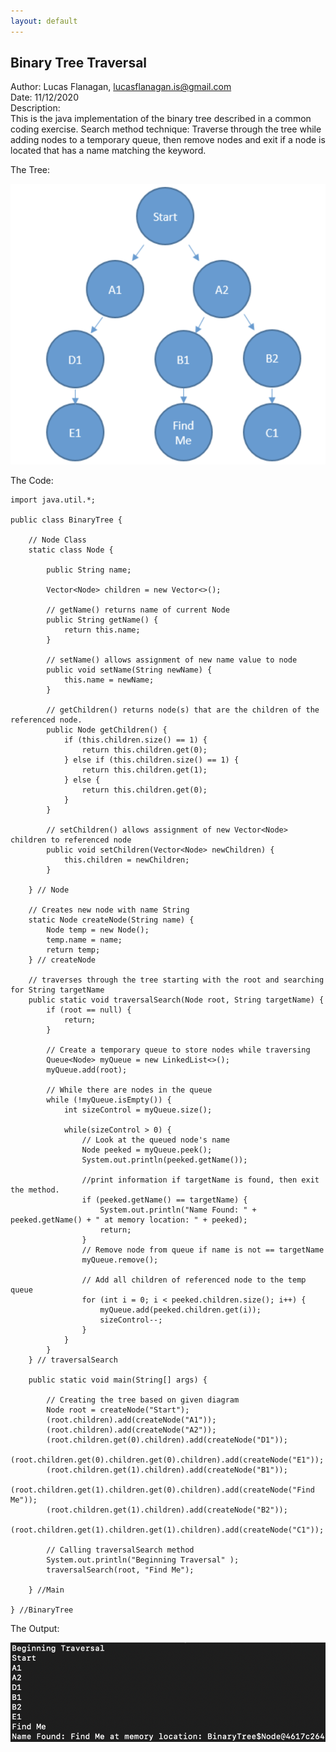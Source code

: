 ```yaml
---
layout: default
---
```


## Binary Tree Traversal

Author: Lucas Flanagan, lucasflanagan.is@gmail.com <br>
Date: 11/12/2020 <br>
Description: <br>
This is the java implementation of the binary tree described in a common coding exercise.
Search method technique: Traverse through the tree while adding nodes to a temporary queue, then remove nodes and exit if a node is located that has a name matching the keyword.

The Tree:

<img src="/images/binarytree.png">

The Code:

    import java.util.*;

    public class BinaryTree {

        // Node Class
        static class Node {

            public String name;

            Vector<Node> children = new Vector<>();

            // getName() returns name of current Node
            public String getName() {
                return this.name;
            }

            // setName() allows assignment of new name value to node
            public void setName(String newName) {
                this.name = newName;
            }

            // getChildren() returns node(s) that are the children of the referenced node.
            public Node getChildren() {
                if (this.children.size() == 1) {
                    return this.children.get(0);
                } else if (this.children.size() == 1) {
                    return this.children.get(1);
                } else {
                    return this.children.get(0);
                }
            }

            // setChildren() allows assignment of new Vector<Node> children to referenced node
            public void setChildren(Vector<Node> newChildren) {
                this.children = newChildren;
            }

        } // Node

        // Creates new node with name String
        static Node createNode(String name) {
            Node temp = new Node();
            temp.name = name;
            return temp;
        } // createNode

        // traverses through the tree starting with the root and searching for String targetName
        public static void traversalSearch(Node root, String targetName) {
            if (root == null) {
                return;
            }

            // Create a temporary queue to store nodes while traversing
            Queue<Node> myQueue = new LinkedList<>();
            myQueue.add(root);

            // While there are nodes in the queue
            while (!myQueue.isEmpty()) {
                int sizeControl = myQueue.size();

                while(sizeControl > 0) {
                    // Look at the queued node's name
                    Node peeked = myQueue.peek();
                    System.out.println(peeked.getName());

                    //print information if targetName is found, then exit the method.
                    if (peeked.getName() == targetName) {
                        System.out.println("Name Found: " + peeked.getName() + " at memory location: " + peeked);
                        return;
                    }
                    // Remove node from queue if name is not == targetName
                    myQueue.remove();

                    // Add all children of referenced node to the temp queue
                    for (int i = 0; i < peeked.children.size(); i++) {
                        myQueue.add(peeked.children.get(i));
                        sizeControl--;
                    }
                }
            }
        } // traversalSearch

        public static void main(String[] args) {

            // Creating the tree based on given diagram
            Node root = createNode("Start");
            (root.children).add(createNode("A1"));
            (root.children).add(createNode("A2"));
            (root.children.get(0).children).add(createNode("D1"));
            (root.children.get(0).children.get(0).children).add(createNode("E1"));
            (root.children.get(1).children).add(createNode("B1"));
            (root.children.get(1).children.get(0).children).add(createNode("Find Me"));
            (root.children.get(1).children).add(createNode("B2"));
            (root.children.get(1).children.get(1).children).add(createNode("C1"));

            // Calling traversalSearch method
            System.out.println("Beginning Traversal" );
            traversalSearch(root, "Find Me");

        } //Main

    } //BinaryTree

The Output:

<img src="/images/binarytreeoutput.png">
